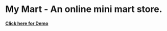 # My Mart - An online mini mart store.

#### [Click here for Demo](https://brave-leavitt-e8e846.netlify.app/)
